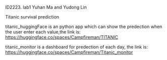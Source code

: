 ID2223. lab1 Yuhan Ma and Yudong Lin

Titanic survival prediction

titanic_huggingFace is an python app which can show the predection when the user enter each value,the link is: 
https://huggingface.co/spaces/Campfireman/TITANIC

titanic_monitor is a dashboard for predection of each day, the link is:
https://huggingface.co/spaces/Campfireman/Titanic_monitor
